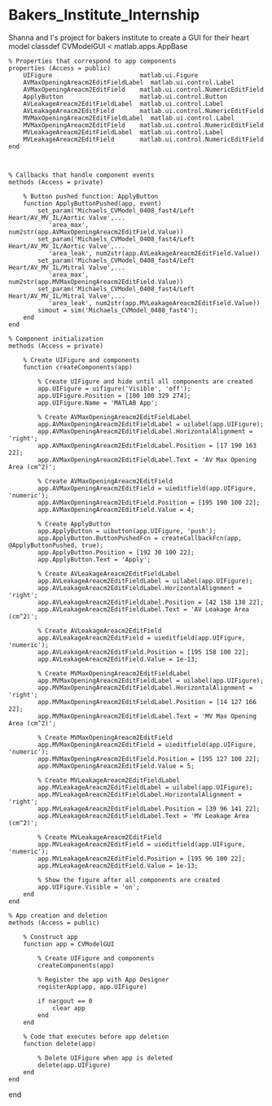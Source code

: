 # Bakers_Institute_Internship
Shanna and I's project for bakers institute to create a GUI for their heart model
classdef CVModelGUI < matlab.apps.AppBase

    % Properties that correspond to app components
    properties (Access = public)
        UIFigure                        matlab.ui.Figure
        AVMaxOpeningAreacm2EditFieldLabel  matlab.ui.control.Label
        AVMaxOpeningAreacm2EditField    matlab.ui.control.NumericEditField
        ApplyButton                     matlab.ui.control.Button
        AVLeakageAreacm2EditFieldLabel  matlab.ui.control.Label
        AVLeakageAreacm2EditField       matlab.ui.control.NumericEditField
        MVMaxOpeningAreacm2EditFieldLabel  matlab.ui.control.Label
        MVMaxOpeningAreacm2EditField    matlab.ui.control.NumericEditField
        MVLeakageAreacm2EditFieldLabel  matlab.ui.control.Label
        MVLeakageAreacm2EditField       matlab.ui.control.NumericEditField
    end

   

    % Callbacks that handle component events
    methods (Access = private)

        % Button pushed function: ApplyButton
        function ApplyButtonPushed(app, event)
            set_param('Michaels_CVModel_0408_fast4/Left Heart/AV_MV_IL/Aortic Valve',...
               'area_max', num2str(app.AVMaxOpeningAreacm2EditField.Value))
            set_param('Michaels_CVModel_0408_fast4/Left Heart/AV_MV_IL/Aortic Valve',...
               'area_leak', num2str(app.AVLeakageAreacm2EditField.Value))
            set_param('Michaels_CVModel_0408_fast4/Left Heart/AV_MV_IL/Mitral Valve',...
               'area_max', num2str(app.MVMaxOpeningAreacm2EditField.Value))
            set_param('Michaels_CVModel_0408_fast4/Left Heart/AV_MV_IL/Mitral Valve',...
               'area_leak', num2str(app.MVLeakageAreacm2EditField.Value))
            simout = sim('Michaels_CVModel_0408_fast4');
        end
    end

    % Component initialization
    methods (Access = private)

        % Create UIFigure and components
        function createComponents(app)

            % Create UIFigure and hide until all components are created
            app.UIFigure = uifigure('Visible', 'off');
            app.UIFigure.Position = [100 100 329 274];
            app.UIFigure.Name = 'MATLAB App';

            % Create AVMaxOpeningAreacm2EditFieldLabel
            app.AVMaxOpeningAreacm2EditFieldLabel = uilabel(app.UIFigure);
            app.AVMaxOpeningAreacm2EditFieldLabel.HorizontalAlignment = 'right';
            app.AVMaxOpeningAreacm2EditFieldLabel.Position = [17 190 163 22];
            app.AVMaxOpeningAreacm2EditFieldLabel.Text = 'AV Max Opening Area (cm^2)';

            % Create AVMaxOpeningAreacm2EditField
            app.AVMaxOpeningAreacm2EditField = uieditfield(app.UIFigure, 'numeric');
            app.AVMaxOpeningAreacm2EditField.Position = [195 190 100 22];
            app.AVMaxOpeningAreacm2EditField.Value = 4;

            % Create ApplyButton
            app.ApplyButton = uibutton(app.UIFigure, 'push');
            app.ApplyButton.ButtonPushedFcn = createCallbackFcn(app, @ApplyButtonPushed, true);
            app.ApplyButton.Position = [192 30 100 22];
            app.ApplyButton.Text = 'Apply';

            % Create AVLeakageAreacm2EditFieldLabel
            app.AVLeakageAreacm2EditFieldLabel = uilabel(app.UIFigure);
            app.AVLeakageAreacm2EditFieldLabel.HorizontalAlignment = 'right';
            app.AVLeakageAreacm2EditFieldLabel.Position = [42 158 138 22];
            app.AVLeakageAreacm2EditFieldLabel.Text = 'AV Leakage Area (cm^2)';

            % Create AVLeakageAreacm2EditField
            app.AVLeakageAreacm2EditField = uieditfield(app.UIFigure, 'numeric');
            app.AVLeakageAreacm2EditField.Position = [195 158 100 22];
            app.AVLeakageAreacm2EditField.Value = 1e-13;

            % Create MVMaxOpeningAreacm2EditFieldLabel
            app.MVMaxOpeningAreacm2EditFieldLabel = uilabel(app.UIFigure);
            app.MVMaxOpeningAreacm2EditFieldLabel.HorizontalAlignment = 'right';
            app.MVMaxOpeningAreacm2EditFieldLabel.Position = [14 127 166 22];
            app.MVMaxOpeningAreacm2EditFieldLabel.Text = 'MV Max Opening Area (cm^2)';

            % Create MVMaxOpeningAreacm2EditField
            app.MVMaxOpeningAreacm2EditField = uieditfield(app.UIFigure, 'numeric');
            app.MVMaxOpeningAreacm2EditField.Position = [195 127 100 22];
            app.MVMaxOpeningAreacm2EditField.Value = 5;

            % Create MVLeakageAreacm2EditFieldLabel
            app.MVLeakageAreacm2EditFieldLabel = uilabel(app.UIFigure);
            app.MVLeakageAreacm2EditFieldLabel.HorizontalAlignment = 'right';
            app.MVLeakageAreacm2EditFieldLabel.Position = [39 96 141 22];
            app.MVLeakageAreacm2EditFieldLabel.Text = 'MV Leakage Area (cm^2)';

            % Create MVLeakageAreacm2EditField
            app.MVLeakageAreacm2EditField = uieditfield(app.UIFigure, 'numeric');
            app.MVLeakageAreacm2EditField.Position = [195 96 100 22];
            app.MVLeakageAreacm2EditField.Value = 1e-13;

            % Show the figure after all components are created
            app.UIFigure.Visible = 'on';
        end
    end

    % App creation and deletion
    methods (Access = public)

        % Construct app
        function app = CVModelGUI

            % Create UIFigure and components
            createComponents(app)

            % Register the app with App Designer
            registerApp(app, app.UIFigure)

            if nargout == 0
                clear app
            end
        end

        % Code that executes before app deletion
        function delete(app)

            % Delete UIFigure when app is deleted
            delete(app.UIFigure)
        end
    end
end
